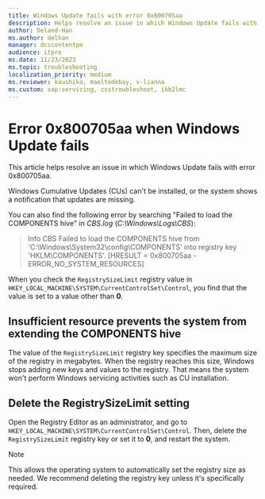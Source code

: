 ```yaml
---
title: Windows Update fails with error 0x800705aa
description: Helps resolve an issue in which Windows Update fails with error 0x800705aa.
author: Deland-Han
ms.author: delhan
manager: dcscontentpm
audience: itpro
ms.date: 11/23/2023
ms.topic: troubleshooting
localization_priority: medium
ms.reviewer: kaushika, maeltedebay, v-lianna
ms.custom: sap:servicing, csstroubleshoot, ikb2lmc
---
```

# Error 0x800705aa when Windows Update fails

This article helps resolve an issue in which Windows Update fails with error 0x800705aa.

Windows Cumulative Updates (CUs) can't be installed, or the system shows a notification that updates are missing. 
 
You can also find the following error by searching "Failed to load the COMPONENTS hive" in *CBS.log* (*C:\\Windows\\Logs\\CBS*): 
 
> Info CBS Failed to load the COMPONENTS hive from 'C:\Windows\System32\config\COMPONENTS' into registry key 'HKLM\COMPONENTS'. [HRESULT = 0x800705aa - ERROR_NO_SYSTEM_RESOURCES]

When you check the `RegistrySizeLimit` registry value in `HKEY_LOCAL_MACHINE\SYSTEM\CurrentControlSet\Control`, you find that the value is set to a value other than **0**.

## Insufficient resource prevents the system from extending the COMPONENTS hive
 
The value of the `RegistrySizeLimit` registry key specifies the maximum size of the registry in megabytes. When the registry reaches this size, Windows stops adding new keys and values to the registry. That means the system won't perform Windows servicing activities such as CU installation. 
 
## Delete the RegistrySizeLimit setting 
 
Open the Registry Editor as an administrator, and go to `HKEY_LOCAL_MACHINE\SYSTEM\CurrentControlSet\Control`. Then, delete the `RegistrySizeLimit` registry key or set it to **0**, and restart the system.

> [!NOTE]
> This allows the operating system to automatically set the registry size as needed. We recommend deleting the registry key unless it's specifically required.
